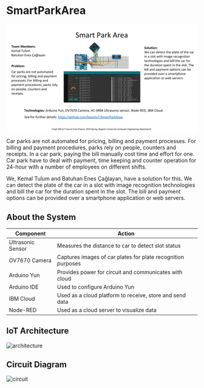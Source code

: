 # SmartParkArea

![one-pager](https://github.com/bounIoT/SmartParkArea/blob/master/Images/iot-one-pager.png)

Car parks are not automated for pricing, billing and payment processes. For billing and payment procedures, parks rely on people, counters and receipts. In a car park, paying the bill manually cost time and effort for one. Car park have to deal with payment, time keeping and counter operation for 24-hour with a number of employees on different shifts.

We, Kemal Tulum and Batuhan Enes Çağlayan, have a solution for this. We can detect the plate of the car in a slot with image recognition technologies and bill the car for the duration spent in the slot. The bill and payment options can be provided over a smartphone application or web servers. 

## About the System

| Component  | Action |
| ------------- | ------------- |
| Ultrasonic Sensor  | Measures the distance to car to detect slot status |
| OV7670 Camera | Captures images of car plates for plate recognition purposes |
| Arduino Yun | Provides power for circuit and communicates with cloud |
| Arduino IDE | Used to configure Arduino Yun |
| IBM Cloud | Used as a cloud platform to receive, store and send data |
| Node-RED | Used as a cloud server to visualize data |


## IoT Architecture

![architecture](https://i.ibb.co/C6ggK9n/iotottt.jpg)

## Circuit Diagram

![circuit](https://i.ibb.co/XLhBz5L/iotproject-bb.png)
